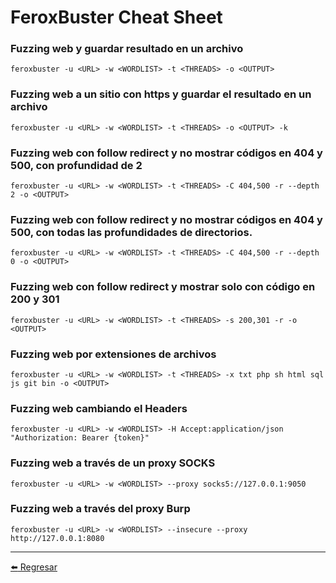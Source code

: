 # FeroxBuster Cheat Sheet

### Fuzzing web y guardar resultado en un archivo
```
feroxbuster -u <URL> -w <WORDLIST> -t <THREADS> -o <OUTPUT>
```

### Fuzzing web a un sitio con https y guardar el resultado en un archivo
```
feroxbuster -u <URL> -w <WORDLIST> -t <THREADS> -o <OUTPUT> -k
```

### Fuzzing web con follow redirect y no mostrar códigos en 404 y 500, con profundidad de 2
```
feroxbuster -u <URL> -w <WORDLIST> -t <THREADS> -C 404,500 -r --depth 2 -o <OUTPUT>
```

### Fuzzing web con follow redirect y no mostrar códigos en 404 y 500, con todas las profundidades de directorios.
```
feroxbuster -u <URL> -w <WORDLIST> -t <THREADS> -C 404,500 -r --depth 0 -o <OUTPUT>
```

### Fuzzing web con follow redirect y mostrar solo con código en 200 y 301
```
feroxbuster -u <URL> -w <WORDLIST> -t <THREADS> -s 200,301 -r -o <OUTPUT>
```

### Fuzzing web por extensiones de archivos
```
feroxbuster -u <URL> -w <WORDLIST> -t <THREADS> -x txt php sh html sql js git bin -o <OUTPUT>
```

### Fuzzing web cambiando el Headers
```
feroxbuster -u <URL> -w <WORDLIST> -H Accept:application/json "Authorization: Bearer {token}"
```

### Fuzzing web a través de un proxy SOCKS
```
feroxbuster -u <URL> -w <WORDLIST> --proxy socks5://127.0.0.1:9050
```

### Fuzzing web a través del proxy Burp
```
feroxbuster -u <URL> -w <WORDLIST> --insecure --proxy http://127.0.0.1:8080
```

---

[:arrow_left: Regresar](https://github.com/m4lal0/cheatsheets)